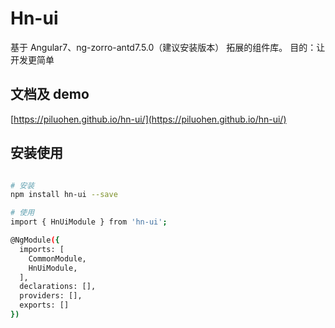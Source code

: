 # Hn-ui

基于 Angular7、ng-zorro-antd7.5.0（建议安装版本） 拓展的组件库。
目的：让开发更简单

## 文档及 demo

[https://piluohen.github.io/hn-ui/](https://piluohen.github.io/hn-ui/)

## 安装使用

```bash

# 安装
npm install hn-ui --save

# 使用
import { HnUiModule } from 'hn-ui';

@NgModule({
  imports: [
    CommonModule,
    HnUiModule,
  ],
  declarations: [],
  providers: [],
  exports: []
})

```
